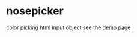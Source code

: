 # nosepicker
color picking html input object
see the [demo page](https://https://queviva.github.io/nosepicker/)
